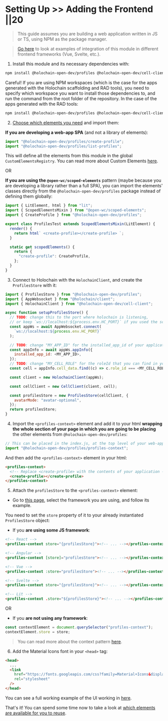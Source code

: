 # Setting Up >> Adding the Frontend ||20

> This guide assumes you are building a web application written in JS or TS, using NPM as the package manager.

> [Go here](https://holochain-open-dev.github.io/reusable-modules/frontend/frameworks/) to look at examples of integration of this module in different frontend frameworks (Vue, Svelte, etc.).

1. Install this module and its necessary dependencies with:

```bash
npm install @holochain-open-dev/profiles @holochain-open-dev/cell-client  @holochain/client
```

Careful! If you are using NPM workspaces (which is the case for the apps generated with the Holochain scaffolding and RAD tools), you need to specify which workspace you want to install those dependencies to, and run the command from the root folder of the repository. In the case of the apps generated with the RAD tools:

```bash
npm install @holochain-open-dev/profiles @holochain-open-dev/cell-client @holochain/client -w ui
```

2. [Choose which elements you need](../frontend/elements.md) and import them:

**If you are developing a web-app SPA** (and not a library of elements):

```js
import "@holochain-open-dev/profiles/create-profile";
import "@holochain-open-dev/profiles/list-profiles";
```

This will define all the elements from this module in the global `CustomElementsRegistry`. You can read more about Custom Elements [here](https://developers.google.com/web/fundamentals/web-components/customelements).

OR

**If you are using the `@open-wc/scoped-elements`** pattern (maybe because you are developing a library rather than a full SPA), you can import the elements' classes directly from the `@holochain-open-dev/profiles` package instead of defining them globally:

```js
import { LitElement, html } from "lit";
import { ScopedElementsMixin } from "@open-wc/scoped-elements";
import { CreateProfile } from "@holochain-open-dev/profiles";

export class ProfilesTest extends ScopedElementsMixin(LitElement) {
  render() {
    return html` <create-profile></create-profile> `;
  }

  static get scopedElements() {
    return {
      "create-profile": CreateProfile,
    };
  }
}
```

3. Connect to Holochain with the `HolochainClient`, and create the `ProfilesStore` with it:

```js
import { ProfilesStore } from "@holochain-open-dev/profiles";
import { AppWebsocket } from "@holochain/client";
import { HolochainClient } from "@holochain-open-dev/cell-client";

async function setupProfilesStore() {
  // TODO: change this to the port where holochain is listening,
  // or keep `ws://localhost:${process.env.HC_PORT}` if you used the scaffolding tooling to bootstrap the application
  const appWs = await AppWebsocket.connect(
    `ws://localhost:${process.env.HC_PORT}`
  );

  // TODO: change "MY_APP_ID" for the installed_app_id of your application
  const appInfo = await appWs.appInfo({
    installed_app_id: <MY_APP_ID>,
  });
  // TODO: change "MY_CELL_ROLE" for the roleId that you can find in your "happ.yaml"
  const cell = appInfo.cell_data.find((c) => c.role_id === <MY_CELL_ROLE>);

  const client = new HolochainClient(appWs);

  const cellClient = new CellClient(client, cell);

  const profilesStore = new ProfilesStore(cellClient, {
    avatarMode: "avatar-optional",
  });
  return profilesStore;
}
```

4. Import the `<profiles-context>` element and add it to your html **wrapping the whole section of your page in which you are going to be placing** the other elements from `@holochain-open-dev/profiles`:

```js
// This can be placed in the index.js, at the top level of your web-app.
import "@holochain-open-dev/profiles/profiles-context";
```

And then add the `<profiles-context>` element in your html:

```html
<profiles-context>
  <!-- Replace <create-profile> with the contents of your application -->
  <create-profile></create-profile>
</profiles-context>
```

5. Attach the `profilesStore` to the `<profiles-context>` element:

- Go to [this page](https://holochain-open-dev.github.io/reusable-modules/frontend/frameworks/), select the framework you are using, and follow its example.

You need to set the `store` property of it to your already instantiated `ProfilesStore` object:

- If you **are using some JS framework**:

```html
<!-- React -->
<profiles-context store="{profilesStore}"><!-- ... --></profiles-context>

<!-- Angular -->
<profiles-context [store]="profilesStore"><!-- ... --></profiles-context>

<!-- Vue -->
<profiles-context :store="profilesStore"><!-- ... --></profiles-context>

<!-- Svelte -->
<profiles-context store="{profilesStore}"><!-- ... --></profiles-context>

<!-- Lit -->
<profiles-context .store="${profilesStore}"><!-- ... --></profiles-context>
```

OR

- If you **are not using any framework**:

```js
const contextElement = document.querySelector("profiles-context");
contextElement.store = store;
```

> You can read more about the context pattern [here](https://holochain-open-dev.github.io/reusable-modules/frontend/using/#context).

6. Add the Material Icons font in your `<head>` tag:

```html
<head>
  ...
  <link
    href="https://fonts.googleapis.com/css?family=Material+Icons&display=block"
    rel="stylesheet"
  />
</head>
```

You can see a full working example of the UI working in [here](https://github.com/holochain-open-dev/profiles/blob/main/ui/demo/index.html).

That's it! You can spend some time now to take a look at [which elements are available for you to reuse](../frontend/elements.md).
